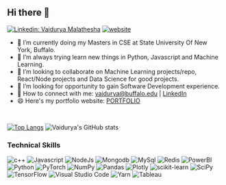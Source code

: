<!-- ![banner](https://user-images.githubusercontent.com/29784113/161899740-b98b5792-3270-4869-9dd5-8e968ecf3fe4.png) -->
<!-- <br> -->
## Hi there 👋
[![Linkedin: Vaidurya Malathesha](https://img.shields.io/badge/-kajol-blue?style=flat-square&logo=Linkedin&logoColor=white&link=https://www.linkedin.com/in/vaidurya-malathesha-57122521a/)](https://www.linkedin.com/in/vaidurya-malathesha-57122521a/)
[![website](https://img.shields.io/badge/Website-46a2f1.svg?&style=flat-square&logo=Google-Chrome&logoColor=white&link=https://vaiduryam.github.io/)](https://vaiduryam.github.io/)
- 🔭 I’m currently doing my Masters in CSE at State University Of New York, Buffalo.
- 🌱 I’m always trying learn new things in Python, Javascript and Machine Learning.
- 👯 I’m looking to collaborate on Machine Learning projects/repo, React/Node projects and Data Science for good projects.
- 🤔 I’m looking for opportunity to gain Software Development experience.
- 🤝 How to connect with me: vaidurya@buffalo.edu | [LinkedIn](https://www.linkedin.com/in/vaidurya-malathesha-57122521a/)
- 😄 Here's my portfolio website: [PORTFOLIO](https://vaiduryam.github.io/)

<br>

[![Top Langs](https://github-readme-stats.vercel.app/api/top-langs/?username=VaiduryaM&layout=compact&theme=dark&hide_border=True)](https://vaiduryam.github.io/)
![Vaidurya's GitHub stats](https://github-readme-stats.vercel.app/api?username=VaiduryaM&show_icons=true&theme=dark&hide_border=True&layout=compact&hide_title=False)

### Technical Skills
![c++](https://img.shields.io/badge/C%2B%2B-00599C?style=for-the-badge&logo=c%2B%2B&logoColor=white)
![Javascript](https://img.shields.io/badge/JavaScript-323330?style=for-the-badge&logo=javascript&logoColor=F7DF1E)
![NodeJs](https://img.shields.io/badge/Node.js-339933?style=for-the-badge&logo=nodedotjs&logoColor=white)
![Mongodb](https://img.shields.io/badge/MongoDB-4EA94B?style=for-the-badge&logo=mongodb&logoColor=white)
![MySql](https://img.shields.io/badge/MySQL-005C84?style=for-the-badge&logo=mysql&logoColor=white)
![Redis](https://img.shields.io/badge/redis-%23DD0031.svg?&style=for-the-badge&logo=redis&logoColor=white)
![PowerBI](https://img.shields.io/badge/PowerBI-F2C811?style=for-the-badge&logo=Power%20BI&logoColor=white)
![Python](https://img.shields.io/badge/python-3670A0?style=for-the-badge&logo=python&logoColor=ffdd54)
![PyTorch](https://img.shields.io/badge/PyTorch-%23EE4C2C.svg?style=for-the-badge&logo=PyTorch&logoColor=white)
![NumPy](https://img.shields.io/badge/numpy-%23013243.svg?style=for-the-badge&logo=numpy&logoColor=white)
![Pandas](https://img.shields.io/badge/pandas-%23150458.svg?style=for-the-badge&logo=pandas&logoColor=white)
![Plotly](https://img.shields.io/badge/Plotly-%233F4F75.svg?style=for-the-badge&logo=plotly&logoColor=white)
![scikit-learn](https://img.shields.io/badge/scikit--learn-%23F7931E.svg?style=for-the-badge&logo=scikit-learn&logoColor=white)
![SciPy](https://img.shields.io/badge/SciPy-%230C55A5.svg?style=for-the-badge&logo=scipy&logoColor=%white)
![TensorFlow](https://img.shields.io/badge/TensorFlow-%23FF6F00.svg?style=for-the-badge&logo=TensorFlow&logoColor=white)
![Visual Studio Code](https://img.shields.io/badge/Visual%20Studio%20Code-0078d7.svg?style=for-the-badge&logo=visual-studio-code&logoColor=white)
![Yarn](https://img.shields.io/badge/yarn-%232C8EBB.svg?style=for-the-badge&logo=yarn&logoColor=white)
![Tableau](https://img.shields.io/badge/Tableau-E97627?style=for-the-badge&logo=Tableau&logoColor=white)

